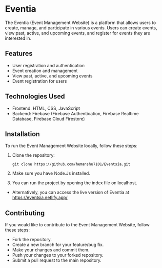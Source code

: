 # Eventia

The Eventia (Event Management Website) is a platform that allows users to create, manage, and participate in various events. Users can create events, view past, active, and upcoming events, and register for events they are interested in.

## Features

- User registration and authentication
- Event creation and management
- View past, active, and upcoming events
- Event registration for users

## Technologies Used

- Frontend: HTML, CSS, JavaScript
- Backend: Firebase (Firebase Authentication, Firebase Realtime Database, Firebase Cloud Firestore)

## Installation

To run the Event Management Website locally, follow these steps:

1. Clone the repository:

   ```shell
   git clone https://github.com/hemanshu7101/Eventsia.git
2. Make sure you have Node.Js installed.
3. You can run the project by opening the index file on localhost.

- Alternatively, you can access the live version of Eventia at https://eventsia.netlify.app/
  
## Contributing

If you would like to contribute to the Event Management Website, follow these steps:

- Fork the repository.
- Create a new branch for your feature/bug fix.
- Make your changes and commit them.
- Push your changes to your forked repository.
- Submit a pull request to the main repository.
